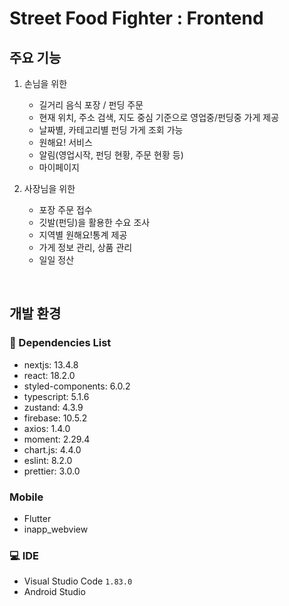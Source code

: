 # Street Food Fighter : Frontend 

## 주요 기능

1. 손님을 위한
   - 길거리 음식 포장 / 펀딩 주문
   - 현재 위치, 주소 검색, 지도 중심 기준으로 영업중/펀딩중 가게 제공
   - 날짜별, 카테고리별 펀딩 가게 조회 가능
   - 원해요! 서비스
   - 알림(영업시작, 펀딩 현황, 주문 현황 등)
   - 마이페이지

3. 사장님을 위한
   - 포장 주문 접수
   - 깃발(펀딩)을 활용한 수요 조사
   - 지역별 원해요!통계 제공
   - 가게 정보 관리, 상품 관리
   - 일일 정산

<br>

## 개발 환경

### 📱 Dependencies List

- nextjs: 13.4.8
- react: 18.2.0
- styled-components: 6.0.2
- typescript: 5.1.6
- zustand: 4.3.9
- firebase: 10.5.2
- axios: 1.4.0
- moment: 2.29.4
- chart.js: 4.4.0
- eslint: 8.2.0
- prettier: 3.0.0

### Mobile

- Flutter
- inapp_webview

### 💻 IDE

- Visual Studio Code `1.83.0`
- Android Studio


